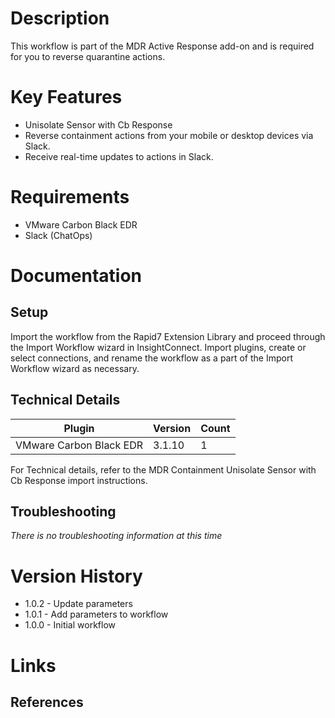 # Description

This workflow is part of the MDR Active Response add-on and is required for you to reverse quarantine actions.

# Key Features

* Unisolate Sensor with Cb Response
* Reverse containment actions from your mobile or desktop devices via Slack.
* Receive real-time updates to actions in Slack.

# Requirements

* VMware Carbon Black EDR
* Slack (ChatOps)

# Documentation

## Setup

Import the workflow from the Rapid7 Extension Library and proceed through the Import Workflow wizard in InsightConnect. Import plugins, create or select connections, and rename the workflow as a part of the Import Workflow wizard as necessary.
 
## Technical Details

|Plugin|Version|Count|
|----|----|--------|
|VMware Carbon Black EDR|3.1.10|1|

For Technical details, refer to the MDR Containment Unisolate Sensor with Cb Response import instructions.

## Troubleshooting

_There is no troubleshooting information at this time_

# Version History

* 1.0.2 - Update parameters
* 1.0.1 - Add parameters to workflow
* 1.0.0 - Initial workflow

# Links

## References

